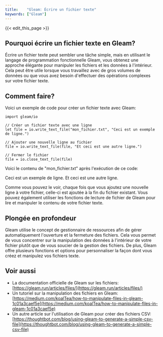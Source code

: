 ```yaml
---
title:    "Gleam: Écrire un fichier texte"
keywords: ["Gleam"]
---
```


{{< edit_this_page >}}

## Pourquoi écrire un fichier texte en Gleam?

Écrire un fichier texte peut sembler une tâche simple, mais en utilisant le langage de programmation fonctionnelle Gleam, vous obtenez une approche élégante pour manipuler les fichiers et les données à l'intérieur. Cela peut être utile lorsque vous travaillez avec de gros volumes de données ou que vous avez besoin d'effectuer des opérations complexes sur votre fichier texte.

## Comment faire?

Voici un exemple de code pour créer un fichier texte avec Gleam:

```Gleam
import gleam/io

// Créer un fichier texte avec une ligne
let file = io.write_text_file("mon_fichier.txt", "Ceci est un exemple de ligne.")

// Ajouter une nouvelle ligne au fichier
file = io.write_text_file(file, "Et ceci est une autre ligne.")

// Fermer le fichier
file = io.close_text_file(file)
```

Voici le contenu de "mon_fichier.txt" après l'exécution de ce code:

Ceci est un exemple de ligne.
Et ceci est une autre ligne.

Comme vous pouvez le voir, chaque fois que vous ajoutez une nouvelle ligne à votre fichier, celle-ci est ajoutée à la fin du fichier existant. Vous pouvez également utiliser les fonctions de lecture de fichier de Gleam pour lire et manipuler le contenu de votre fichier texte.

## Plongée en profondeur

Gleam utilise le concept de gestionnaire de ressources afin de gérer automatiquement l'ouverture et la fermeture des fichiers. Cela vous permet de vous concentrer sur la manipulation des données à l'intérieur de votre fichier plutôt que de vous soucier de la gestion des fichiers. De plus, Gleam offre plusieurs fonctions et options pour personnaliser la façon dont vous créez et manipulez vos fichiers texte.

## Voir aussi

- La documentation officielle de Gleam sur les fichiers: [https://gleam.run/articles/files/](https://gleam.run/articles/files/)
- Un tutoriel sur la manipulation des fichiers en Gleam: [https://medium.com/koalTea/how-to-manipulate-files-in-gleam-1c01a3caef5e](https://medium.com/koalTea/how-to-manipulate-files-in-gleam-1c01a3caef5e)
- Un autre article sur l'utilisation de Gleam pour créer des fichiers CSV: [https://thoughtbot.com/blog/using-gleam-to-generate-a-simple-csv-file](https://thoughtbot.com/blog/using-gleam-to-generate-a-simple-csv-file)